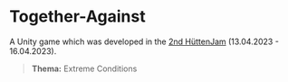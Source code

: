 # Together-Against
A Unity game which was developed in the [2nd HüttenJam](https://xn--httenjam-65a.at/) (13.04.2023 - 16.04.2023).

> **Thema:** Extreme Conditions


